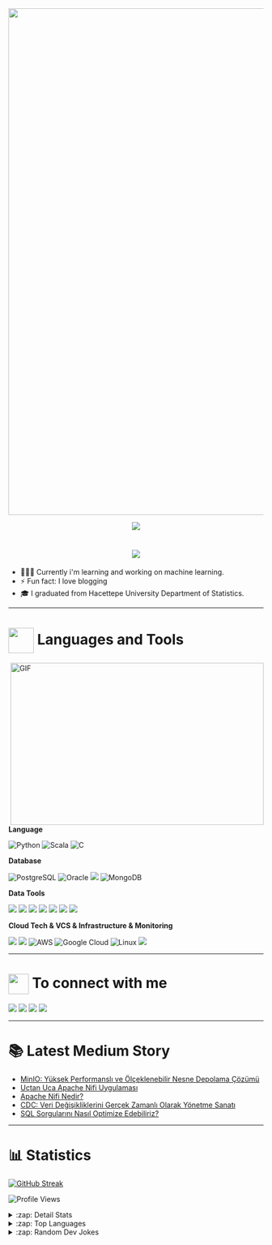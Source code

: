 
<img align="center" src="https://user-images.githubusercontent.com/62502140/141346916-1f6a0b40-8f97-4f8d-9e80-5a12bf11dbf2.gif" width="1000px">

<p align="center">
  <img src="https://capsule-render.vercel.app/api?type=waving&color=gradient&height=60&section=footer"/>
</p>


<h1 align="center">
  <a href="https://git.io/typing-svg">
    <img src="https://readme-typing-svg.herokuapp.com/?lines=Hello,+There!+👋;My+name+is+Burak;I'm+Jr.Data+Scientist...;Nice+to+meet+you!&center=true&size=30&font=Rubik+Glitch">
  </a>
</h1>
 

<!-- Vidaloka -->

- 👨🏽‍💻 Currently i'm learning and working on machine learning. 
- ⚡ Fun fact: I love blogging
- 🎓 I graduated from Hacettepe University Department of Statistics.



*********************************
<h1 align="left"><img align="center" src="https://github.com/TheDudeThatCode/TheDudeThatCode/blob/master/Assets/Developer.gif" width="50"> Languages and Tools</h1>

<img align="right" alt="GIF" src="https://github.com/abhisheknaiidu/abhisheknaiidu/blob/master/code.gif?raw=true" width="500" height="320" />

**Language**

![Python](https://img.shields.io/badge/-Python-black?style=flat-square&logo=Python)
![Scala](https://img.shields.io/badge/-Scala-black?style=flat-square&logo=Scala)
![C](https://img.shields.io/badge/-C-black?style=flat-square&logo=c)

**Database**

![PostgreSQL](https://img.shields.io/badge/-PostgreSQL-336791?style=flat-square&logo=postgresql)
![Oracle](https://img.shields.io/badge/Oracle_DB-F80000?style=flat&logo=oracle&logoColor=white)
![](https://img.shields.io/badge/Elasticsearch-005571?style=flat&logo=elasticsearch&logoColor=white)
![MongoDB](https://img.shields.io/badge/-MongoDB-black?style=flat-square&logo=mongodb)

**Data Tools**

![](https://img.shields.io/badge/Machine_Learning-FF6F61?style=flat&logoColor=white)
![](https://img.shields.io/badge/Kibana-005571?style=flat&logo=kibana&logoColor=white)
![](https://img.shields.io/badge/NiFi-017081?style=flat&logo=apache-nifi&logoColor=white)
![](https://img.shields.io/badge/Airflow-017CEE?style=flat&logo=apache-airflow&logoColor=white)
![](https://img.shields.io/badge/Kafka-231F20?style=flat&logo=apache-kafka&logoColor=white)
![](https://img.shields.io/badge/Spark-E25A1C?style=flat&logo=apache-spark&logoColor=white)
![](https://img.shields.io/badge/Hadoop-DAA520?style=flat&logo=hadoop&logoColor=white)

**Cloud Tech & VCS & Infrastructure & Monitoring**

![](https://img.shields.io/badge/Docker-2496ED?style=flat&logo=docker&logoColor=white)
![](https://img.shields.io/badge/Git-F05032?style=flat&logo=git&logoColor=white)
![AWS](https://img.shields.io/badge/-AWS-000?&logo=Amazon-AWS&logoColor=F90)
![Google Cloud](https://img.shields.io/badge/Google%20Cloud-black?style=flat-square&logo=google-cloud)
![Linux](https://img.shields.io/badge/-Linux-black?style=flat-square&logo=Linux)
![](https://img.shields.io/badge/Grafana-F46800?style=flat&logo=grafana&logoColor=white)

</p>


*********************************
<h1 align="left"><img align="center" src="https://github.com/TheDudeThatCode/TheDudeThatCode/blob/master/Assets/Earth.gif" width="40"> To connect with me </h1>

[<img src="https://img.shields.io/badge/linkedin-%230077B5.svg?&style=for-the-badge&logo=linkedin&logoColor=white"/>](https://www.linkedin.com/in/burak-u%C4%9Fur/)
[<img src="https://img.shields.io/badge/medium-%2312100E.svg?&style=for-the-badge&logo=medium&logoColor=white"/>](https://medium.com/@burakugur)
[<img src="https://img.shields.io/badge/Web Site-Link-blue"/>](https://burakugurr.github.io/)
[![](https://img.shields.io/twitter/follow/burakugur?style=social)](https://www.twitter.com/bburakuugur)
*********************************

# 📚 Latest Medium Story
<!-- MEDIUM-STORY-LIST:START -->
- [MinIO: Yüksek Performanslı ve Ölçeklenebilir Nesne Depolama Çözümü](https://burakugur.medium.com/minio-y%C3%BCksek-performansl%C4%B1-ve-%C3%B6l%C3%A7eklenebilir-nesne-depolama-%C3%A7%C3%B6z%C3%BCm%C3%BC-0f550f27984c?source=rss-aad1280b942f------2)
- [Uçtan Uca Apache Nifi Uygulaması](https://burakugur.medium.com/u%C3%A7tan-uca-apache-nifi-uygulamas%C4%B1-3f2e04ced49e?source=rss-aad1280b942f------2)
- [Apache Nifi Nedir?](https://burakugur.medium.com/apache-nifi-nedir-f19111fb5802?source=rss-aad1280b942f------2)
- [CDC: Veri Değişikliklerini Gerçek Zamanlı Olarak Yönetme Sanatı](https://burakugur.medium.com/cdc-veri-de%C4%9Fi%C5%9Fikliklerini-ger%C3%A7ek-zamanl%C4%B1-olarak-y%C3%B6netme-sanat%C4%B1-d3e3c4ed9bd5?source=rss-aad1280b942f------2)
- [SQL Sorgularını Nasıl Optimize Edebiliriz?](https://burakugur.medium.com/sql-sorgular%C4%B1n%C4%B1-nas%C4%B1l-optimize-edebiliriz-cdcffc2edbd2?source=rss-aad1280b942f------2)
<!-- MEDIUM-STORY-LIST:END -->

*********************************
# 📊 Statistics
[![GitHub Streak](https://github-readme-streak-stats.herokuapp.com/?user=burakugurr)](https://git.io/streak-stats)

![Profile Views](https://komarev.com/ghpvc/?username=burakugurr)

<details>
  <summary>:zap: Detail Stats </summary>
 
  ![Burak's github stats](https://github-readme-stats.vercel.app/api?username=burakugurr&show_icons=true&theme=codeSTACKr)
  
  <img src="https://activity-graph.herokuapp.com/graph?username=burakugurr&theme=react-dark&bg_color=20232a&hide_border=true" width="100%"/>
 
</details>

<details>
  <summary>:zap: Top Languages </summary>
 
 [![Top Langs](https://github-readme-stats.vercel.app/api/top-langs/?username=burakugurr&theme=codeSTACKr)](https://github.com/anuraghazra/github-readme-stats)
 
</details>
  
<details>
 <summary>:zap: Random Dev Jokes </summary>
 
 <a href="https://readme-jokes.vercel.app"><img align="center" src="https://readme-jokes.vercel.app/api?bgColor=%236C8BC9&qColor=%23ffffff&aColor=%23455A64&borderColor=%23455A64" alt="README Jokes"></a>
 
</details>







